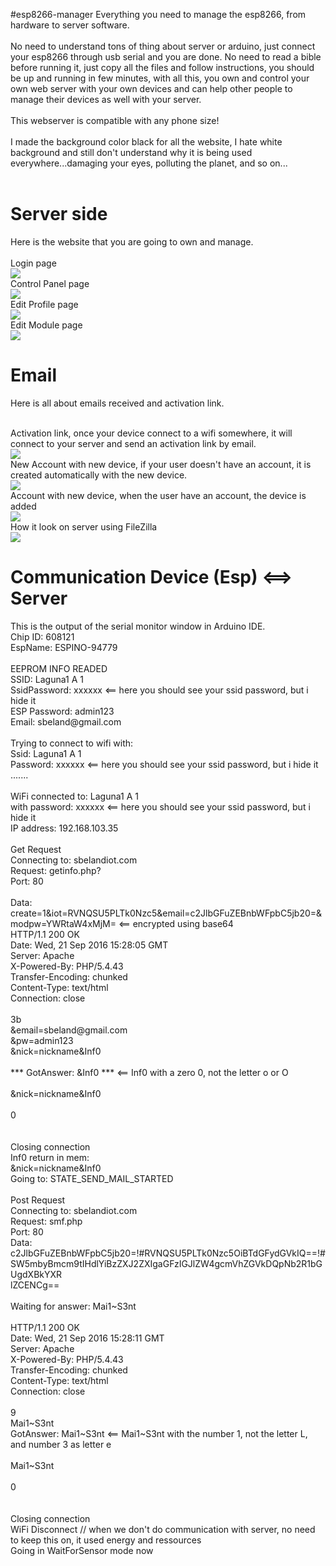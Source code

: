 #esp8266-manager
Everything you need to manage the esp8266, from hardware to server software.<br><br>
No need to understand tons of thing about server or arduino, just connect your esp8266 through usb serial and you are done. No need to read a bible before running it, just copy all the files and follow instructions, you should be up and running in few minutes, with all this, you own and control your own web server with your own devices and can help other people to manage their devices as well with your server.<br><br>
This webserver is compatible with any phone size!<br><br>
I made the background color black for all the website, I hate white background and still don't understand why it is being used everywhere...damaging your eyes, polluting the planet, and so on...<br><br>

<h1>Server side</h1>

Here is the website that you are going to own and manage.<br><br>
Login page<br>
<img src="http://sbelandiot.com/github/IOT Login.png"><br>
Control Panel page<br>
<img src="http://sbelandiot.com/github/IOT Control Panel.png"><br>
Edit Profile page<br>
<img src="http://sbelandiot.com/github/IOT Profile.png"><br>
Edit Module page<br>
<img src="http://sbelandiot.com/github/IOTModuleespino94779.png"><br>

<h1>Email</h1>
Here is all about emails received and activation link.<br><br>

Activation link, once your device connect to a wifi somewhere, it will connect to your server and send an activation link by email.<br>
<img src="http://sbelandiot.com/github/emailactivate.jpg"><br>
New Account with new device, if your user doesn't have an account, it is created automatically with the new device.<br>
<img src="http://sbelandiot.com/github/newaccount.jpg"><br>
Account with new device, when the user have an account, the device is added<br>
<img src="http://sbelandiot.com/github/newdevice2.jpg"><br>
How it look on server using FileZilla<br>
<img src="http://sbelandiot.com/github/fz.jpg"><br>

<h1>Communication Device (Esp) <==> Server</h1>
This is the output of the serial monitor window in Arduino IDE.<br>
<par>
Chip ID: 608121<br>
EspName: ESPINO-94779<br>
<br>
EEPROM INFO READED<br>
SSID: Laguna1 A 1<br>
SsidPassword: xxxxxx <== here you should see your ssid password, but i hide it<br>
ESP Password: admin123<br>
Email: sbeland@gmail.com<br>
<br>
Trying to connect to wifi with:<br>
Ssid: Laguna1 A 1<br>
Password: xxxxxx <== here you should see your ssid password, but i hide it<br>
.......<br>
<br>
WiFi connected to: Laguna1 A 1<br>
with password: xxxxxx <== here you should see your ssid password, but i hide it<br>
IP address: 192.168.103.35<br>
<br>
Get Request<br>
Connecting to: sbelandiot.com<br>
Request: getinfo.php?<br>
Port: 80<br>
<br>
Data: create=1&iot=RVNQSU5PLTk0Nzc5&email=c2JlbGFuZEBnbWFpbC5jb20=&modpw=YWRtaW4xMjM= <== encrypted using base64<br>
HTTP/1.1 200 OK<br>
Date: Wed, 21 Sep 2016 15:28:05 GMT<br>
Server: Apache<br>
X-Powered-By: PHP/5.4.43<br>
Transfer-Encoding: chunked<br>
Content-Type: text/html<br>
Connection: close<br>
<br>
3b<br>
&email=sbeland@gmail.com<br>
&pw=admin123<br>
&nick=nickname&Inf0<br>
<br>
*** GotAnswer: &Inf0 ***  <== Inf0 with a zero 0, not the letter o or O<br>
<br>
&nick=nickname&Inf0<br>
<br>
0<br>
<br>
<br>
Closing connection<br>
Inf0 return in mem: <br>
&nick=nickname&Inf0<br>
Going to: STATE_SEND_MAIL_STARTED<br>
<br>
Post Request<br>
Connecting to: sbelandiot.com<br>
Request: smf.php<br>
Port: 80<br>
Data: c2JlbGFuZEBnbWFpbC5jb20=!#RVNQSU5PLTk0Nzc5OiBTdGFydGVkIQ==!#SW5mbyBmcm9tIHdlYiBzZXJ2ZXIgaGFzIGJlZW4gcmVhZGVkDQpNb2R1bGUgdXBkYXR<br>lZCENCg==<br>
<br>
Waiting for answer: Mai1~S3nt<br>
<br>
HTTP/1.1 200 OK<br>
Date: Wed, 21 Sep 2016 15:28:11 GMT<br>
Server: Apache<br>
X-Powered-By: PHP/5.4.43<br>
Transfer-Encoding: chunked<br>
Content-Type: text/html<br>
Connection: close<br>
<br>
9<br>
Mai1~S3nt<br>
GotAnswer: Mai1~S3nt  <== Mai1~S3nt with the number 1, not the letter L, and number 3 as letter e<br>
<br>
Mai1~S3nt<br>
<br>
0<br>
<br>
<br>
Closing connection<br>
WiFi Disconnect  // when we don't do communication with server, no need to keep this on, it used energy and ressources<br>
Going in WaitForSensor mode now<br>
<br>
</par>

